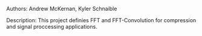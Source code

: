 Authors: Andrew McKernan, Kyler Schnaible

Description: This project definies FFT and FFT-Convolution for compression and signal proccessing applications.
